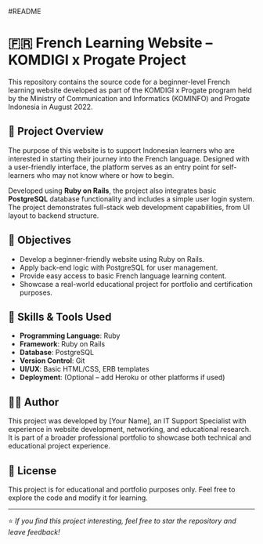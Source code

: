 #README

# 🇫🇷 French Learning Website – KOMDIGI x Progate Project

This repository contains the source code for a beginner-level French learning website developed as part of the KOMDIGI x Progate program held by the Ministry of Communication and Informatics (KOMINFO) and Progate Indonesia in August 2022.

## 📌 Project Overview

The purpose of this website is to support Indonesian learners who are interested in starting their journey into the French language. Designed with a user-friendly interface, the platform serves as an entry point for self-learners who may not know where or how to begin. 

Developed using **Ruby on Rails**, the project also integrates basic **PostgreSQL** database functionality and includes a simple user login system. The project demonstrates full-stack web development capabilities, from UI layout to backend structure.

## 🎯 Objectives

- Develop a beginner-friendly website using Ruby on Rails.
- Apply back-end logic with PostgreSQL for user management.
- Provide easy access to basic French language learning content.
- Showcase a real-world educational project for portfolio and certification purposes.

## 💼 Skills & Tools Used

- **Programming Language**: Ruby
- **Framework**: Ruby on Rails
- **Database**: PostgreSQL
- **Version Control**: Git
- **UI/UX**: Basic HTML/CSS, ERB templates
- **Deployment**: (Optional – add Heroku or other platforms if used)

## 👨‍💻 Author

This project was developed by [Your Name], an IT Support Specialist with experience in website development, networking, and educational research. It is part of a broader professional portfolio to showcase both technical and educational project experience.

## 📄 License

This project is for educational and portfolio purposes only. Feel free to explore the code and modify it for learning.

---

⭐️ *If you find this project interesting, feel free to star the repository and leave feedback!*
